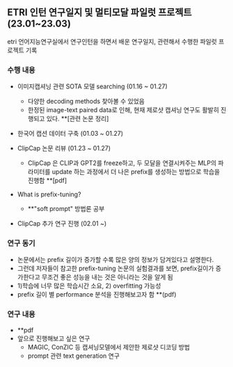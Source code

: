 ## ETRI 인턴 연구일지 및 멀티모달 파일럿 프로젝트 (23.01~23.03)

etri 언어지능연구실에서 연구인턴을 하면서 배운 연구일지, 관련해서 수행한 파일럿 프로젝트 기록
### 수행 내용


- 이미지캡셔닝 관련 SOTA 모델 searching (01.16 ~ 01.27)
  - 다양한 decoding methods 찾아볼 수 있었음
  - 한정된 image-text paired data로 인해, 현재 제로샷 캡셔닝 연구도 활발히 진행되고 있다. **[관련 논문 정리] <br/>
  
- 한국어 캡션 데이터 구축 (01.03 ~ 01.27) <br/>

- ClipCap 논문 리뷰 (01.23 ~ 01.27)
  - ClipCap 은 CLIP과 GPT2를 freeze하고, 두 모달을 연결시켜주는 MLP의 파라미터를 update 하는 과정에서 더 나은 prefix를 생성하는 방법으로 학습을 진행함 **[pdf]

- What is prefix-tuning? 
  - **"soft prompt" 방법론 공부

- ClipCap 추가 연구 진행 (02.01 ~)

### 연구 동기
  - 논문에서는 prefix 길이가 증가할 수록 많은 양의 정보가 담겨있다고 설명한다.
  - 그런데 저자들이 참고한 prefix-tuning 논문의 실험결과를 보면, prefix길이가 증가한다고 무조건 좋은 성능을 내는 것은 아니라는 것을 알게 됨
  - 1)학습에 너무 많은 학습시간 소요, 2) overfitting 가능성
  - prefix 길이 별 performance 분석을 진행해보고자 함 **(pdf)
  
### 연구 내용
- **pdf
- 앞으로 진행해보고 싶은 연구
  - MAGIC, ConZIC 등 캡셔닝모델에서 제안한 제로샷 디코딩 방법
  - prompt 관련 text generation 연구
